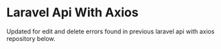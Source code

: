 # Laravel Api With Axios

Updated for edit and delete errors found in previous laravel api with axios repository below.
